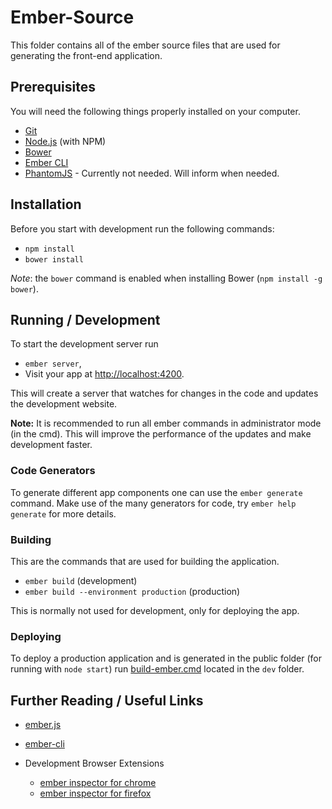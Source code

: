 # Ember-Source

This folder contains all of the ember source files that are used for generating the front-end application.

## Prerequisites

You will need the following things properly installed on your computer.

- [Git](http://git-scm.com/)
- [Node.js](http://nodejs.org/) (with NPM)
- [Bower](http://bower.io/)
- [Ember CLI](http://ember-cli.com/)
- [PhantomJS](http://phantomjs.org/) - Currently not needed. Will inform when needed.

## Installation

Before you start with development run the following commands:

- `npm install`
- `bower install`

_Note_: the `bower` command is enabled when installing Bower (`npm install -g bower`).

## Running / Development

To start the development server run

- `ember server`,
- Visit your app at <http://localhost:4200>.

This will create a server that watches for changes in the code and updates the development website.

**Note:** It is recommended to run all ember commands in administrator mode (in the cmd). This will improve the performance of the updates and make development faster.

### Code Generators

To generate different app components one can use the `ember generate` command. Make use of the many generators for code, try `ember help generate` for more details.

<!-- ### Running Tests - `ember test` - `ember test --server` -->

 ### Building

This are the commands that are used for building the application.

- `ember build` (development)
- `ember build --environment production` (production)

This is normally not used for development, only for deploying the app.

### Deploying

To deploy a production application and is generated in the public folder (for running with `node start`) run [build-ember.cmd](https://github.com/ErikNovak/SmartJobs/blob/master/ember-source/dev/build-ember.cmd) located in the `dev` folder.

## Further Reading / Useful Links

- [ember.js](http://emberjs.com/)
- [ember-cli](http://ember-cli.com/)
- Development Browser Extensions

  - [ember inspector for chrome](https://chrome.google.com/webstore/detail/ember-inspector/bmdblncegkenkacieihfhpjfppoconhi)
  - [ember inspector for firefox](https://addons.mozilla.org/en-US/firefox/addon/ember-inspector/)
